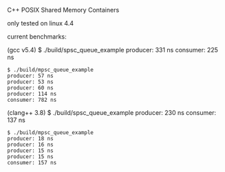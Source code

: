 
C++ POSIX Shared Memory Containers

only tested on linux 4.4


current benchmarks:

(gcc v5.4)
    $ ./build/spsc_queue_example 
    producer: 331 ns
    consumer: 225 ns

    $ ./build/mpsc_queue_example 
    producer: 57 ns
    producer: 53 ns
    producer: 60 ns
    producer: 114 ns
    consumer: 782 ns

(clang++ 3.8)
    $ ./build/spsc_queue_example
    producer: 230 ns
    consumer: 137 ns

    $ ./build/mpsc_queue_example 
    producer: 18 ns
    producer: 16 ns
    producer: 15 ns
    producer: 15 ns
    consumer: 157 ns


